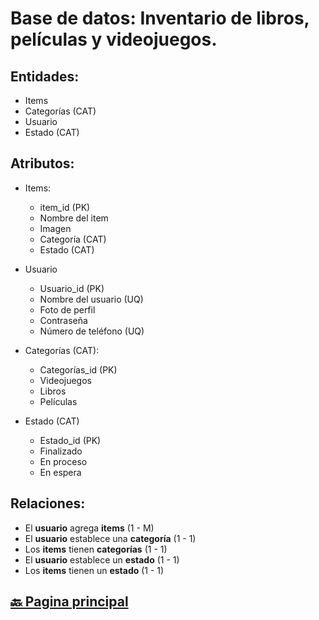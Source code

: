 # Base de datos: Inventario de libros, películas y videojuegos.

## Entidades:
- Items
- Categorías (CAT)
- Usuario
- Estado (CAT)

## Atributos:
- Items:
    - item_id (PK)
    - Nombre del item
    - Imagen
    - Categoría (CAT)
    - Estado (CAT)

- Usuario
    - Usuario_id (PK)
    - Nombre del usuario (UQ)
    - Foto de perfil
    - Contraseña
    - Número de teléfono (UQ)

- Categorías (CAT):
    - Categorías_id (PK)
    - Videojuegos
    - Libros
    - Películas

- Estado (CAT)
    - Estado_id (PK)
    - Finalizado
    - En proceso
    - En espera
    

## Relaciones:
- El **usuario** agrega **items** (1 - M)
- El **usuario** establece una **categoría** (1 - 1)
- Los **items** tienen **categorías** (1 - 1)
- El **usuario** establece un **estado** (1 - 1)
- Los **items** tienen un **estado** (1 - 1)

## [🔙 Pagina principal](../README.md)